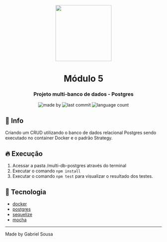 <div align="center">   
   <img src="https://cdn4.iconfinder.com/data/icons/logos-and-brands/512/233_Node_Js_logo-256.png" width="180px">   
   <h1>Módulo 5</h1>
</div>

<h3 align="center">
  Projeto multi-banco de dados - Postgres
</h3>

<p align="center">
  <img alt="made by" src="https://img.shields.io/badge/made%20by-Gabriel%20Sousa-539E43?style=flat-square">

  <img alt="last commit" src="https://img.shields.io/github/last-commit/gabrielbudke/imersao-desenvolvimento-api?color=539E43&style=flat-square">

  <img alt="language count" src="https://img.shields.io/github/languages/count/gabrielbudke/imersao-desenvolvimento-api?color=539E43&style=flat-square">
</p>

## :pushpin: Info
Criando um CRUD utilizando o banco de dados relacional Postgres sendo executado no container Docker e o padrão Strategy.

## :fire: Execução
1. Acessar a pasta /multi-db-postgres através do terminal
2. Executar o comando ```npm install```
3. Executar o comando ```npm test``` para visualizar o resultado dos testes.

## :rocket: Tecnologia
- [docker](https://hub.docker.com/_/postgres)
- [postgres](https://www.postgresql.org/)
- [sequelize](https://sequelize.org/)
- [mocha](https://mochajs.org/)

---
Made by Gabriel Sousa